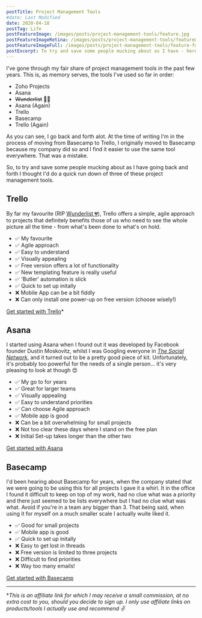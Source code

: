 ```yaml
---
postTitle: Project Management Tools
#date: Last Modified
date: 2020-04-18
postTag: Life
postFeatureImage: /images/posts/project-management-tools/feature.jpg
postFeatureImageRetina: /images/posts/project-management-tools/feature@2x.jpg
postFeatureImageFull: /images/posts/project-management-tools/feature-full.jpg
postExcerpt: To try and save some people mucking about as I have - here's a quick run down of three project management tools.
---
```


I've gone through my fair share of project management tools in the past few years. This is, as memory serves, the tools I've used so far in order:

* Zoho Projects
* Asana
* ~~Wunderlist~~ 💛💔
* Asana (Again)
* Trello
* Basecamp
* Trello (Again)

As you can see, I go back and forth alot. At the time of writing I'm in the process of moving from Basecamp to Trello, I originally moved to Basecamp because my company did so and I find it easier to use the same tool everywhere. That was a mistake.

So, to try and save some people mucking about as I have going back and forth I thought I'd do a quick run down of three of these project management tools.

## Trello 

By far my favourite (RIP [Wunderlist 💔](https://www.wunderlist.com/)), Trello offers a simple, agile approach to projects that definitely benefits those of us who need to see the whole picture all the time - from what's been done to what's on hold.

* ✅ My favourite
* ✅ Agile approach
* ✅ Easy to understand
* ✅ Visually appealing
* ✅ Free version offers a lot of functionality 
* ✅ New templating feature is really useful
* ✅ 'Butler' automation is slick
* ✅ Quick to set up initally
* ❌ Mobile App can be a bit fiddly
* ❌ Can only install one power-up on free version (choose wisely!)

[Get started with Trello](https://trello.com/danielcanetti/recommend)*

## Asana

I started using Asana when I found out it was developed by Facebook founder Dustin Moskovitz, whilst I was Googling everyone in *[The Social Network](https://www.imdb.com/title/tt1285016/)*, and it turned out to be a pretty good piece of kit. Unfortunately, it's probably too powerful for the needs of a single person... it's very pleasing to look at though 😍

* ✅ My go to for years
* ✅ Great for larger teams
* ✅ Visually appealing
* ✅ Easy to understand priorities
* ✅ Can choose Agile approach
* ✅ Mobile app is good
* ❌ Can be a bit overwhelming for small projects
* ❌ Not too clear these days where I stand on the free plan
* ❌ Initial Set-up takes longer than the other two

[Get started with Asana](https://asana.com/)

## Basecamp

I'd been hearing about Basecamp for years, when the company stated that we were going to be using this for all projects I gave it a whirl. It in the office I found it difficult to keep on top of my work, had no clue what was a priority and there just seemed to be lists everywhere but I had no clue what was what. Avoid if you're in a team any bigger than 3. That being said, when using it for myself on a much smaller scale I actually wuite liked it.

* ✅ Good for small projects
* ✅ Mobile app is good
* ✅ Quick to set up initally
* ❌ Easy to get lost in threads
* ❌ Free version is limited to three projects
* ❌ Difficult to find priorities
* ❌ Way too many emails!

[Get started with Basecamp](https://basecamp.com/)

---

**This is an affiliate link for which I may receive a small commission, at no extra cost to you, should you decide to sign up. I only use affiliate links on products/tools I actually use and recommend ✌️*